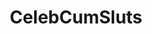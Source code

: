 ---
title: CelebCumSluts
crosslinks:
- livven
- maisiewilliams
- ImagesOfCalifornia
- DoutzenKroes
- EmmaStone
- Cumshop
---